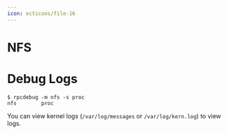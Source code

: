 ```yaml
---
icon: octicons/file-16
---
```


# NFS

# Debug Logs

```
$ rpcdebug -m nfs -s proc
nfs        proc
```

You can view kernel logs (`/var/log/messages` or `/var/log/kern.log`) to view logs.
